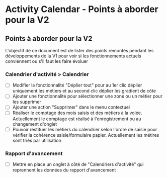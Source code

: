 # Activity Calendar - Points à aborder pour la V2

## Points à aborder pour la V2

L'objectif de ce document est de lister des points remontés pendant les développements de la V1 pour voir si les fonctionnements actuels conviennent ou s'il faut les faire évoluer

### Calendrier d'activité > Calendrier

- [ ] Modifier la fonctionnalité "Déplier tout" pour au 1er clic déplier uniquement les métiers et au second clic déplier les gradient de côte
- [ ] Ajouter une fonctionnalité pour sélectionner une zone ou un métier pour les supprimer
- [ ] Ajouter une action "Supprimer" dans le menu contextuel
- [ ] Réaliser le comptage des mois saisis et des métiers à la volée. Actuellement le comptage est réalisé à l'enregistrement ou au changement d'onglet
- [ ] Pouvoir restituer les métiers du calendrier selon l'ordre de saisie pour vérifier la cohérence saisie/formulaire papier. Actuellement les métires sont triés par utilisation

### Rapport d'avancement

- [ ] Mettre en place un onglet à côté de "Calendriers d'activité" qui reprennent les données du rapport d'avancement